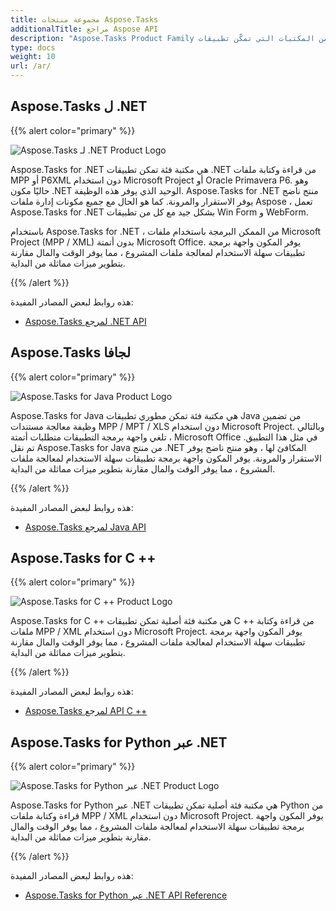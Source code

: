 ```yaml
---
title: مجموعة منتجات Aspose.Tasks
additionalTitle: مراجع Aspose API
description: "Aspose.Tasks Product Family هي مجموعة من المكتبات التي تمكّن تطبيقات .NET / Java / C ++ من إنشاء وتعديل وتحويل وطباعة ملفات MPP و Primavera XML."
type: docs
weight: 10
url: /ar/
---
```


## Aspose.Tasks ل .NET

{{% alert color="primary" %}}

![Aspose.Tasks لـ .NET Product Logo](../home_1.png)

Aspose.Tasks for .NET هي مكتبة فئة تمكن تطبيقات .NET من قراءة وكتابة ملفات MPP أو P6XML دون استخدام Microsoft Project أو Oracle Primavera P6. وهو حاليًا مكون .NET الوحيد الذي يوفر هذه الوظيفة. Aspose.Tasks for .NET منتج ناضج يوفر الاستقرار والمرونة. كما هو الحال مع جميع مكونات إدارة ملفات Aspose ، تعمل Aspose.Tasks for .NET بشكل جيد مع كل من تطبيقات Win Form و WebForm.

باستخدام Aspose.Tasks for .NET ، من الممكن البرمجة باستخدام ملفات Microsoft Project (MPP / XML) بدون أتمتة Microsoft Office. يوفر المكون واجهة برمجة تطبيقات سهلة الاستخدام لمعالجة ملفات المشروع ، مما يوفر الوقت والمال مقارنة بتطوير ميزات مماثلة من البداية.

{{% /alert %}}

هذه روابط لبعض المصادر المفيدة:
- [Aspose.Tasks لمرجع .NET API](/tasks/ar/net/)

## Aspose.Tasks لجافا

{{% alert color="primary" %}}

![Aspose.Tasks for Java Product Logo](../home_2.png)

Aspose.Tasks for Java هي مكتبة فئة تمكن مطوري تطبيقات Java من تضمين وظيفة معالجة مستندات MPP / MPT / XLS دون استخدام Microsoft Project. وبالتالي ، تلغي واجهة برمجة التطبيقات متطلبات أتمتة Microsoft Office في مثل هذا التطبيق. تم نقل Aspose.Tasks for Java من منتج .NET المكافئ لها ، وهو منتج ناضج يوفر الاستقرار والمرونة. يوفر المكون واجهة برمجة تطبيقات سهلة الاستخدام لمعالجة ملفات المشروع ، مما يوفر الوقت والمال مقارنة بتطوير ميزات مماثلة من البداية.

{{% /alert %}}

هذه روابط لبعض المصادر المفيدة:
- [Aspose.Tasks لمرجع Java API](/tasks/java/)

## Aspose.Tasks for C ++

{{% alert color="primary" %}}

![Aspose.Tasks for C ++ Product Logo](../home_3.png)

Aspose.Tasks for C ++ هي مكتبة فئة أصلية تمكن تطبيقات C ++ من قراءة وكتابة ملفات MPP / XML دون استخدام Microsoft Project. يوفر المكون واجهة برمجة تطبيقات سهلة الاستخدام لمعالجة ملفات المشروع ، مما يوفر الوقت والمال مقارنة بتطوير ميزات مماثلة من البداية.

{{% /alert %}}

هذه روابط لبعض المصادر المفيدة:
- [Aspose.Tasks لمرجع API C ++](/tasks/cpp/)

## Aspose.Tasks for Python عبر .NET

{{% alert color="primary" %}}

![Aspose.Tasks for Python عبر .NET Product Logo](../home_4.png)

Aspose.Tasks for Python عبر .NET هي مكتبة فئة أصلية تمكن تطبيقات Python من قراءة وكتابة ملفات MPP / XML دون استخدام Microsoft Project. يوفر المكون واجهة برمجة تطبيقات سهلة الاستخدام لمعالجة ملفات المشروع ، مما يوفر الوقت والمال مقارنة بتطوير ميزات مماثلة من البداية.

{{% /alert %}}

هذه روابط لبعض المصادر المفيدة:
- [Aspose.Tasks for Python عبر .NET API Reference](/tasks/python-net/)
